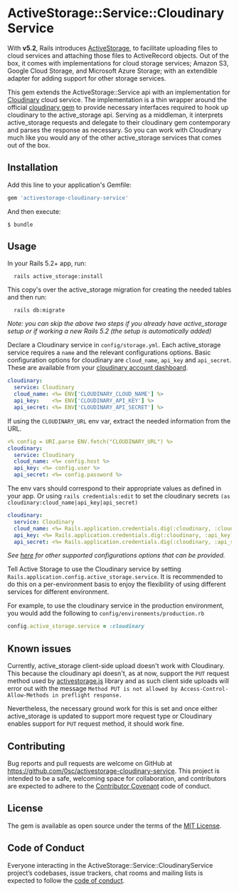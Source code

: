 # ActiveStorage::Service::CloudinaryService

With **v5.2**, Rails introduces [ActiveStorage](https://github.com/rails/rails/blob/master/activestorage/README.md), to facilitate uploading files to cloud services and attaching those files to ActiveRecord objects. Out of the box, it comes with implementations for cloud storage services; Amazon S3, Google Cloud Storage, and Microsoft Azure Storage; with an extendible adapter for adding support for other storage services.

This gem extends the ActiveStorage::Service api with an implementation for [Cloudinary](https://cloudinary.com/) cloud service. The implementation is a thin wrapper around the official [cloudinary gem](https://github.com/cloudinary/cloudinary_gem) to provide necessary interfaces required to hook up cloudinary to the active_storage api. Serving as a middleman, it interprets active_storage requests and delegate to their cloudinary gem contemporary and parses the response as necessary. So you can work with Cloudinary much like you would any of the other active_storage services that comes out of the box.

## Installation

Add this line to your application's Gemfile:

```ruby
gem 'activestorage-cloudinary-service'
```

And then execute:

    $ bundle

## Usage

In your Rails 5.2+ app, run:
```shell
  rails active_storage:install
```
This copy's over the active_storage migration for creating the needed tables and then run:
```shell
  rails db:migrate
```

_Note: you can skip the above two steps if you already have active_storage setup or if working a new Rails 5.2 (the setup is automatically added)_

Declare a Cloudinary service in `config/storage.yml`. Each active_storage service requires a `name` and the relevant configurations options. Basic configuration options for cloudinary are `cloud_name`, `api_key` and `api_secret`. These are available from your [cloudinary account dashboard](https://cloudinary.com/console/cloudinary.yml).

```yaml
cloudinary:
  service: Cloudinary
  cloud_name: <%= ENV['CLOUDINARY_CLOUD_NAME'] %>
  api_key:    <%= ENV['CLOUDINARY_API_KEY'] %>
  api_secret: <%= ENV['CLOUDINARY_API_SECRET'] %>
```

If using the `CLOUDINARY_URL` env var, extract the needed information from the URL.

```yaml
<% config = URI.parse ENV.fetch("CLOUDINARY_URL") %>
cloudinary:
  service: Cloudinary
  cloud_name: <%= config.host %>
  api_key: <%= config.user %>
  api_secret: <%= config.password %>
```

The env vars should correspond to their appropriate values as defined in your app. Or using `rails credentials:edit` to set the cloudinary secrets `(as cloudinary:cloud_name|api_key|api_secret)`
```yaml
cloudinary:
  service: Cloudinary
  cloud_name: <%= Rails.application.credentials.dig(:cloudinary, :cloud_name) %>
  api_key: <%= Rails.application.credentials.dig(:cloudinary, :api_key) %>
  api_secret: <%= Rails.application.credentials.dig(:cloudinary, :api_secret) %>
```

*See [here](https://cloudinary.com/documentation/api_and_access_identifiers) for other supported configurations options that can be provided.*

Tell Active Storage to use the Cloudinary service by setting `Rails.application.config.active_storage.service`. It is recommended to do this on a per-environment basis to enjoy the flexibility of using different services for different environment.

For example, to use the cloudinary service in the production environment, you would add the following to `config/environments/production.rb`

```rb
config.active_storage.service = :cloudinary
```

## Known issues
Currently, active_storage client-side upload doesn't work with Cloudinary. This because the cloudinary api doesn't, as at now, support the `PUT` request method used by [activestorage.js](https://github.com/rails/rails/blob/master/activestorage/app/javascript/activestorage/blob_upload.js#L9) library and as such client side uploads will error out with the message `Method PUT is not allowed by Access-Control-Allow-Methods in preflight response.`

Nevertheless, the necessary ground work for this is set and once either active_storage is updated to support more request type or Cloudinary enables support for `PUT` request method, it should work fine.


## Contributing

Bug reports and pull requests are welcome on GitHub at https://github.com/0sc/activestorage-cloudinary-service. This project is intended to be a safe, welcoming space for collaboration, and contributors are expected to adhere to the [Contributor Covenant](http://contributor-covenant.org) code of conduct.

## License

The gem is available as open source under the terms of the [MIT License](https://opensource.org/licenses/MIT).

## Code of Conduct

Everyone interacting in the ActiveStorage::Service::CloudinaryService project’s codebases, issue trackers, chat rooms and mailing lists is expected to follow the [code of conduct](https://github.com/0sc/activestorage-cloudinary-service/blob/master/CODE_OF_CONDUCT.md).
